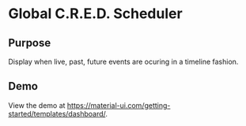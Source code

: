 # Global C.R.E.D. Scheduler

## Purpose

Display when live, past, future events are ocuring in a timeline fashion.

## Demo

View the demo at https://material-ui.com/getting-started/templates/dashboard/.
